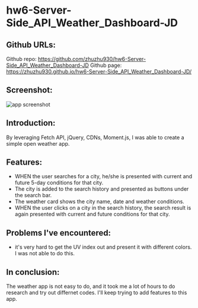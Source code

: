 # hw6-Server-Side_API_Weather_Dashboard-JD

## Github URLs:

Github repo: https://github.com/zhuzhu930/hw6-Server-Side_API_Weather_Dashboard-JD
Github page: https://zhuzhu930.github.io/hw6-Server-Side_API_Weather_Dashboard-JD/

## Screenshot:

![app screenshot](assets/images/program_screenshot.png)

## Introduction:

By leveraging Fetch API, jQuery, CDNs, Moment.js, I was able to create a simple open weather app.

## Features:

- WHEN the user searches for a city, he/she is presented with current and future 5-day conditions for that city.
- The city is added to the search history and presented as buttons under the search bar.
- The weather card shows the city name, date and weather conditions.
- WHEN the user clicks on a city in the search history, the search result is again presented with current and future conditions for that city.

## Problems I've encountered:

- it's very hard to get the UV index out and present it with different colors. I was not able to do this.

## In conclusion:

The weather app is not easy to do, and it took me a lot of hours to do research and try out differnet codes. I'll keep trying to add features to this app.
